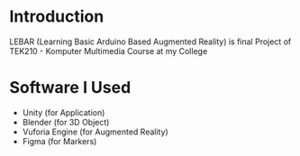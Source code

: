 # Introduction
LEBAR (Learning Basic Arduino Based Augmented Reality) is final Project of TEK210 - Komputer Multimedia Course at my College

# Software I Used
- Unity (for Application)
- Blender (for 3D Object)
- Vuforia Engine (for Augmented Reality)
- Figma (for Markers)
